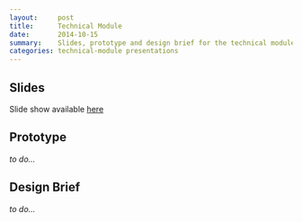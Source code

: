 ```yaml
---
layout:     post
title:      Technical Module
date:       2014-10-15
summary:    Slides, prototype and design brief for the technical module.
categories: technical-module presentations
---
```


## Slides
Slide show available [here]({{site.url}}/assets/technical-present/index.html)

## Prototype
*to do...*

## Design Brief
*to do...*